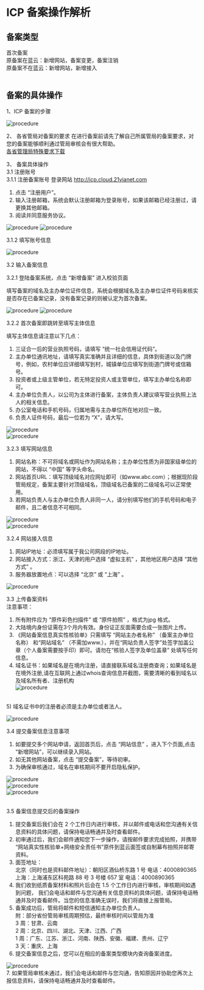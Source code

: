 <properties
	pageTitle="首次备案 | Azure"
	description="ICP 备案首次备案流程"
	services="icp"
	documentationCenter=""
	authors="will"
	manager="edwinc"
	editor=""
	tags="icp"/>

<tags
	ms.service="icp"
	ms.workload=""
	ms.tgt_pltfrm=""
	ms.devlang="na"
	ms.topic="article"
	ms.date="02/2017"
	wacn.date="02/2017"
	wacn.lang="cn" 
	ms.author="will"/>


# ICP 备案操作解析

## 备案类型

首次备案</br>
原备案在蓝云：新增网站，备案变更，备案注销</br>
原备案不在蓝云：新增网站，新增接入
</br>
</br>

## 备案的具体操作
1、ICP 备案的步骤

![procedure](./media/2-1.png)
</br>

2、 各省管局对备案的要求
在进行备案前请先了解自己所属管局的备案要求，对您的备案能够顺利通过管局审核会有很大帮助。</br>
<a href="//wacndevelop.blob.core.chinacloudapi.cn/marketing-resource/documents/special-request.pdf" id="icp-new_special-request">各省管理局特殊要求下载</a>
</br>

3、 备案具体操作</br>
3.1  注册账号</br>
3.1.1  注册备案账号
登录网站 <a href="http://icp.cloud.21vianet.com" id="icp-new_21vianet">http://icp.cloud.21vianet.com</a>

1) 点击 “注册用户”。</br>
2) 输入注册邮箱，系统会默认注册邮箱为登录账号，如果该邮箱已经注册过，请更换其他邮箱。</br>
3) 阅读并同意服务协议。

![procedure](./media/2-2.png)
![procedure](./media/2-3.png)
</br>

3.1.2 填写账号信息

![procedure](./media/2-4.png)
</br>

3.2 输入备案信息

3.2.1 登陆备案系统，点击 “新增备案” 进入校验页面

  填写备案的域名及主办单位证件信息，系统会根据域名及主办单位证件号码来核实是否存在已备案记录，没有备案记录的则被认定为首次备案。

![procedure](./media/2-5.png)
![procedure](./media/2-6.png)
</br>

3.2.2 首次备案即跳转至填写主体信息

填写主体信息请注意以下几点：

1)	三证合一后的营业执照号码，请填写 “统一社会信用证代码”。</br>
2)	主办单位通讯地址，请填写真实准确并且详细的信息，具体到街道以及门牌号，例如，农村单位应详细填写到村，城镇单位应填写到街道门牌号或信箱号。</br>
3)	投资者或上级主管单位，若无特定投资人或主管单位，填写主办单位名称即可。</br>
4)	主办单位负责人，以公司为主体进行备案，主体负责人建议填写营业执照上法人的相关信息。</br>
5)	办公室电话和手机号码，归属地需与主办单位所在地对应一致。</br>
6)	负责人证件号码，最后一位若为 “X”，请大写。


![procedure](./media/2-7.png)
</br>
![procedure](./media/2-8.png)
</br>

3.2.3 填写网站信息</br>
1)	网站名称：不可将域名或网址作为网站名称；主办单位性质为非国家级单位的网站，不得以 “中国” 等字头命名。</br>
2)	网站首页URL：填写顶级域名对应网址即可（如www.abc.com）；根据现阶段管局规定，备案主要针对顶级域名，顶级域名已备案的二级域名可以正常使用。</br>
3)	若网站负责人与主办单位负责人非同一人，请分别填写他们的手机号码和电子邮件，且二者信息不可相同。</br>


![procedure](./media/2-9.png)
</br>
![procedure](./media/2-10.png)
</br>

3.2.4 网站接入信息</br>
1)	网站IP地址：必须填写属于我公司网段的IP地址。</br>
2)	网站接入方式：浙江、天津的用户选择 “虚拟主机” ，其他地区用户选择 “其他方式” 。</br>
3)	服务器放置地点：可以选择 “北京” 或 “上海” 。</br>


![procedure](./media/2-11.png)
</br>

3.3 上传备案资料</br>
注意事项：</br>

1)	所有附件应为 “原件彩色扫描件” 或 “原件拍照” ，格式为jpg 格式。</br>
2)	大陆境内身份证需在3个月内有效。身份证正反面需要合成一张图片上传。</br>
3)	《网站备案信息真实性核验单》只需填写 “网站主办者名称” （备案主办单位名称） 和“网站域名” （不需加www.），并在“网站负责人签字”处签字加盖公章（个人备案需要按手印）即可。请勿在“核验人签字及单位盖章” 处填写任何信息。</br>
4)	域名证书：如果域名是在境内注册，请直接联系域名注册商查询；如果域名是在境外注册,请在互联网上通过whois查询信息并截图，需要清晰的看到域名以及域名所有者、注册机构</br>
  ![procedure](./media/2-12.png)
</br>
5)	域名证书中的注册者必须是主办单位或者法人。</br>

  
  ![procedure](./media/2-13.png)
</br>

3.4 提交备案信息注意事项</br>
1)	如要提交多个网站申请，返回首页后，点击 “网站信息” ，进入下个页面,点击 “新增网站”，可以继续录入网站。</br>
2)	如无其他网站备案，点击 “提交备案”，等待初审。</br>
3)	为确保审核通过，域名在审核期间不要开启隐私保护。</br>


![procedure](./media/2-14.png)</br>
![procedure](./media/2-15.png)</br>
![procedure](./media/2-16.png)</br>
</br>

3.5 备案信息提交后的备案操作</br>

 1. 提交备案后我们会在 2 个工作日内进行审核，并以邮件或电话和您沟通有关信息资料的具体问题，请保持电话畅通并及时查看邮件。</br>
 2. 初审通过后，我们会邮件通知您下一步操作，请按邮件要求完成拍照，并携带 “网站真实性核验单+网络安全责任书”原件到蓝云面签或自制幕布拍照并邮寄资料。</br>
 3. 面签地址：</br>
    北京（同时也是资料邮件地址）：朝阳区酒仙桥东路 1 号 电话：4000890365  </br>
    上海：上海浦东区科苑路 88 号 3 号楼 657 室 电话：4000890365 </br>
 4. 我们收到纸质备案材料和照片后会在 1.5 个工作日内进行审核，审核期间如遇到问题， 我们会电话和邮件与您沟通有关信息资料的具体问题，请保持电话畅通并及时查看邮件。当您的信息准确无误时，我们将直接上报管局。</br>
 5. 备案成功后，管局将邮件和短信通知主办单位负责人。</br>
    附：部分省份管局审核周期预估，最终审核时间以管局为准 </br>
    3 周：甘肃、云南</br>
    2 周：北京、四川、湖北、天津、江西、广西</br>
    1 周：广东、江苏、浙江、河南、陕西、安徽、福建、贵州、辽宁</br>
    3 天：重庆、上海</br>
 6. 提交备案信息之后，您可以在相应的备案类型模块内查询备案进度。
 
 ![procedure](./media/2-17.png) </br>
 7. 如果管局审核未通过，我们会电话和邮件与您沟通，告知原因并协助您再次上报信息资料，请保持电话畅通并及时查看邮件。</br>

</br>
</br>
